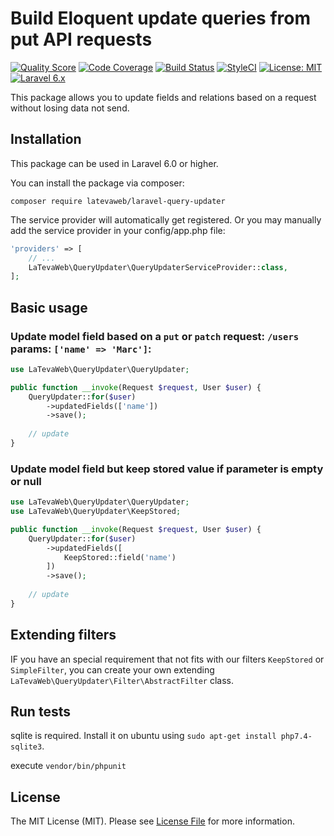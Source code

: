 # Build Eloquent update queries from put API requests

[![Quality Score](https://scrutinizer-ci.com/g/latevaweb/laravel-query-updater/badges/quality-score.png?b=master)](https://scrutinizer-ci.com/g/latevaweb/laravel-query-updater/?branch=master)
[![Code Coverage](https://scrutinizer-ci.com/g/latevaweb/laravel-query-updater/badges/coverage.png?b=master)](https://scrutinizer-ci.com/g/latevaweb/laravel-query-updater/?branch=master)
[![Build Status](https://scrutinizer-ci.com/g/latevaweb/laravel-query-updater/badges/build.png?b=master)](https://scrutinizer-ci.com/g/latevaweb/laravel-query-updater/build-status/master)
[![StyleCI](https://github.styleci.io/repos/227821179/shield?branch=master)](https://github.styleci.io/repos/227821179)
[![License: MIT](https://img.shields.io/badge/License-MIT-yellow.svg)](https://opensource.org/licenses/MIT)
[![Laravel 6.x](https://img.shields.io/badge/Laravel-6.x-orange.svg)](http://laravel.com)

This package allows you to update fields and relations based on a request without losing data not send.

## Installation

This package can be used in Laravel 6.0 or higher.

You can install the package via composer:

`composer require latevaweb/laravel-query-updater`

The service provider will automatically get registered. Or you may manually add the service provider in your config/app.php file:

```php
'providers' => [
    // ...
    LaTevaWeb\QueryUpdater\QueryUpdaterServiceProvider::class,
];
```

## Basic usage

### Update model field based on a `put` or `patch` request: `/users` params: `['name' => 'Marc']`:

```php
use LaTevaWeb\QueryUpdater\QueryUpdater;

public function __invoke(Request $request, User $user) {
    QueryUpdater::for($user)
        ->updatedFields(['name'])
        ->save();
        
    // update
}
```

### Update model field but keep stored value if parameter is empty or null 

```php
use LaTevaWeb\QueryUpdater\QueryUpdater;
use LaTevaWeb\QueryUpdater\KeepStored;

public function __invoke(Request $request, User $user) {
    QueryUpdater::for($user)
        ->updatedFields([
            KeepStored::field('name')
        ])
        ->save();
        
    // update
}
```

## Extending filters

IF you have an special requirement that not fits with our filters `KeepStored` or `SimpleFilter`, 
you can create your own extending `LaTevaWeb\QueryUpdater\Filter\AbstractFilter` class.

## Run tests

sqlite is required. Install it on ubuntu using `sudo apt-get install php7.4-sqlite3`.

execute `vendor/bin/phpunit`

## License

The MIT License (MIT). Please see [License File](LICENSE.md) for more information.
